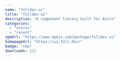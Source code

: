 ```yaml
---
name: "fulldev-ui"
title: "fulldev-ui"
description: "A component library built for Astro"
categories:
  - "css+ui"
  - "recent"
npmUrl: "https://www.npmjs.com/package/fulldev-ui"
homepageUrl: "https://ui.full.dev/"
badge: "new"
downloads: 121
---
```

